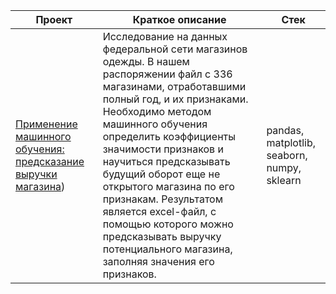 | Проект | Краткое описание | Стек |
|-------------|-------------|-------------|
| [Применение машинного обучения: предсказание выручки магазина](https://github.com/dinaparamonova/own_projects/blob/main/machine_learning_revenue_prediction.ipynb)) | Исследование на данных федеральной сети магазинов одежды. В нашем распоряжении файл с 336 магазинами, отработавшими полный год, и их признаками. Необходимо методом машинного обучения определить коэффициенты значимости признаков и научиться предсказывать будущий оборот еще не открытого магазина по его признакам. Результатом является excel-файл, с помощью которого можно предсказывать выручку потенциального магазина, заполняя значения его признаков.  | pandas, matplotlib, seaborn, numpy, sklearn   |
